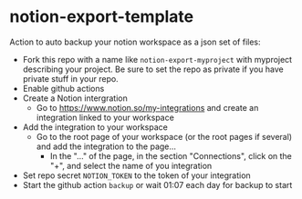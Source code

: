 # notion-export-template

Action to auto backup your notion workspace as a json set of files:
* Fork this repo with a name like `notion-export-myproject` with myproject describing your project. Be sure to set the repo as private if you have private stuff in your repo.
* Enable github actions
* Create a Notion intergration
    * Go to https://www.notion.so/my-integrations and create an integration linked to your workspace
* Add the integration to your workspace
    * Go to the root page of your workspace (or the root pages if several) and add the integration to the page...
        * In the "..." of the page, in the section "Connections", click on the "+", and select the name of you integration
* Set repo secret `NOTION_TOKEN` to the token of your integration
* Start the github action `backup` or wait 01:07 each day for backup to start